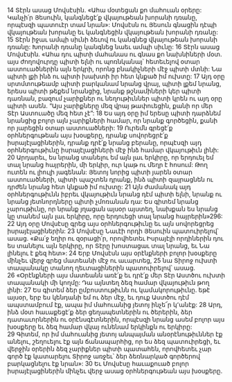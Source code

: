 14 Տէրն ասաց Մովսէսին. «Ահա մօտեցան քո մահուան օրերը: Կանչի՛ր Յեսուին, կանգնեցէ՛ք վկայութեան խորանի դռանը, որպէսզի պատուէր տամ նրան»: Մովսէսն ու Յեսուն գնացին դէպի վկայութեան խորանը եւ կանգնեցին վկայութեան խորանի դռանը: 15 Տէրն իջաւ ամպի սիւնի ձեւով ու կանգնեց վկայութեան խորանի դռանը: Խորանի դռանը կանգնեց նաեւ ամպի սիւնը: 16 Տէրն ասաց Մովսէսին. «Ահա դու պիտի մահանաս ու գնաս քո նախնիների մօտ. այս ժողովուրդը պիտի ելնի ու պոռնկանայ՝ հետեւելով օտար աստուածներին այն երկրի, որոնց բնակիչների մէջ պիտի մտնի: Նա պիտի լքի ինձ ու պիտի խախտի իր հետ կնքած իմ ուխտը: 17 Այդ օրը սրտմտութեամբ պիտի բարկանամ նրանց վրայ, պիտի լքեմ նրանց, երեսս պիտի թեքեմ նրանցից, նրանք թշնամիների կեր պիտի դառնան, բազում չարիքներ ու նեղութիւններ պիտի կրեն ու այդ օրը պիտի ասեն. “Այս չարիքները մեզ վրայ թափուեցին, քանի որ մեր Տէր Աստուածը մեզ հետ չէ”: 18 Ես այդ օրը իմ երեսը պիտի դարձնեմ նրանցից բոլոր այն չարիքների համար, որ նրանք գործեցին, քանի որ յարեցին օտար աստուածների: 19 Ուրեմն գրեցէ՛ք օրհներգութեան այս խօսքերը, դրանք սովորեցրէ՛ք իսրայէլացիներին, դրանք դրէ՛ք նրանց բերանը, որպէսզի այդ օրհներգութիւնը իսրայէլացիների մէջ ինձ համար վկայութիւն լինի: 20 Արդարեւ, ես նրանց տանելու եմ այն լաւ երկիրը, որ երդուել եմ տալ նրանց հայրերին, մի երկիր, ուր կաթ ու մեղր է հոսում: Թող ուտեն ու լիուլի յագենան: Յետոյ նորից պիտի յարեն օտար աստուածների, պիտի պաշտեն դրանք, ինձ պիտի զայրացնեն ու դրժեն նրանց հետ կնքած իմ ուխտը: 21 Այն ժամանակ այդ օրհներգութիւնն իբրեւ վկայութիւն նրանց դէմ պիտի ելնի, նրանք ու նրանց յետնորդները պիտի չմոռանան դա: Ես գիտեմ նրանց չարութիւնը, որ նրանք յղացան այսօր այստեղ, նախքան ես նրանց կը տանեմ այն լաւ երկիրը, որը երդուեցի տալ նրանց հայրերին»296:
22 Այդ օրը Մովսէսը գրեց այս օրհներգութիւնը եւ այն սովորեցրեց իսրայէլացիներին:
23 Մովսէսը Նաւէի որդի Յեսուին պատուիրելով՝ ասաց. «Քա՛ջ եղիր ու զօրացի՛ր, որովհետեւ Իսրայէլի որդիներին դու ես տանելու այն երկիրը, որ Տէրը խոստացաւ տալ նրանց, եւ Նա լինելու է քեզ հետ»:
24 Երբ Մովսէսն այս օրէնքների բոլոր խօսքերը մինչեւ վերջ գրեց մատեանի մէջ ու աւարտեց, 25 նա Տիրոջ ուխտի տապանակը տանող ղեւտացիներին պատուիրելով՝ ասաց. 26 «Օրէնքների այս մատեանն առէ՛ք եւ դրէ՛ք մեր Տէր Աստծու ուխտի տապանակի մի կողմը: Դա այնտեղ ձեզ համար վկայութիւն թող լինի: 27 Ես գիտեմ ձեր ըմբոստութիւնն ու կամակորութիւնը. եթէ այսօր, երբ ես կենդանի եմ ու ձեր մէջ, եւ դուք Աստծու դէմ ապստամբում էք, ապա իմ մահուանից յետոյ ինչե՜ր կ՚անէք: 28 Արդ, ինձ մօտ հաւաքեցէ՛ք ձեր ցեղապետներին ու ծերերին, ձեր դատաւորներին ու օրէնսգէտներին, որպէսզի նրանց ասեմ բոլոր այս խօսքերը եւ ձեզ համար վկայ ունենամ երկինքն ու երկիրը: 29 Գիտեմ, որ իմ մահուանից յետոյ անպայման անօրէնութիւններ էք անելու, շեղուելու էք այն ճանապարհից, որ ես ձեզ պատուիրեցի, եւ վերջին օրերին ձեզ չարիքներ պիտի պատահեն, որովհետեւ չար գործ էք կատարելու Տիրոջ առջեւ՝ ձեր ձեռնարկած գործերով բարկացնելու էք նրան»: 30 Եւ Մովսէսը հաւաքուած բոլոր իսրայէլացիներին մինչեւ վերջ ասաց օրհներգութեան այս խօսքերը.
